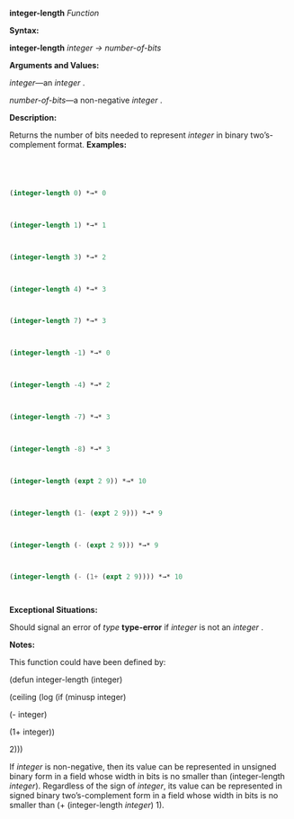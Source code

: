 **integer-length** *Function* 



**Syntax:** 



**integer-length** *integer → number-of-bits* 



**Arguments and Values:** 



*integer*—an *integer* . 



*number-of-bits*—a non-negative *integer* . 



**Description:** 



Returns the number of bits needed to represent *integer* in binary two’s-complement format. **Examples:**
```lisp
 



(integer-length 0) *→* 0 



(integer-length 1) *→* 1 



(integer-length 3) *→* 2 



(integer-length 4) *→* 3 



(integer-length 7) *→* 3 



(integer-length -1) *→* 0 



(integer-length -4) *→* 2 



(integer-length -7) *→* 3 



(integer-length -8) *→* 3 



(integer-length (expt 2 9)) *→* 10 



(integer-length (1- (expt 2 9))) *→* 9 



(integer-length (- (expt 2 9))) *→* 9 



(integer-length (- (1+ (expt 2 9)))) *→* 10 




```
**Exceptional Situations:** 



Should signal an error of *type* **type-error** if *integer* is not an *integer* . 



**Notes:** 



This function could have been defined by: 



(defun integer-length (integer) 



(ceiling (log (if (minusp integer) 



(- integer) 



(1+ integer)) 



2))) 



If *integer* is non-negative, then its value can be represented in unsigned binary form in a field whose width in bits is no smaller than (integer-length *integer*). Regardless of the sign of *integer*, its value can be represented in signed binary two’s-complement form in a field whose width in bits is no smaller than (+ (integer-length *integer*) 1). 







 



 



